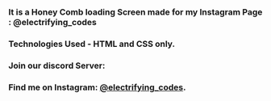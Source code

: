 ### It is a Honey Comb loading Screen made for my Instagram Page : @electrifying_codes

### Technologies Used - HTML and CSS only.

### Join our discord Server: 
### Find me on Instagram: [@electrifying_codes][Instagram].

[instagram]: https://www.instagram.com/electrifying_codes